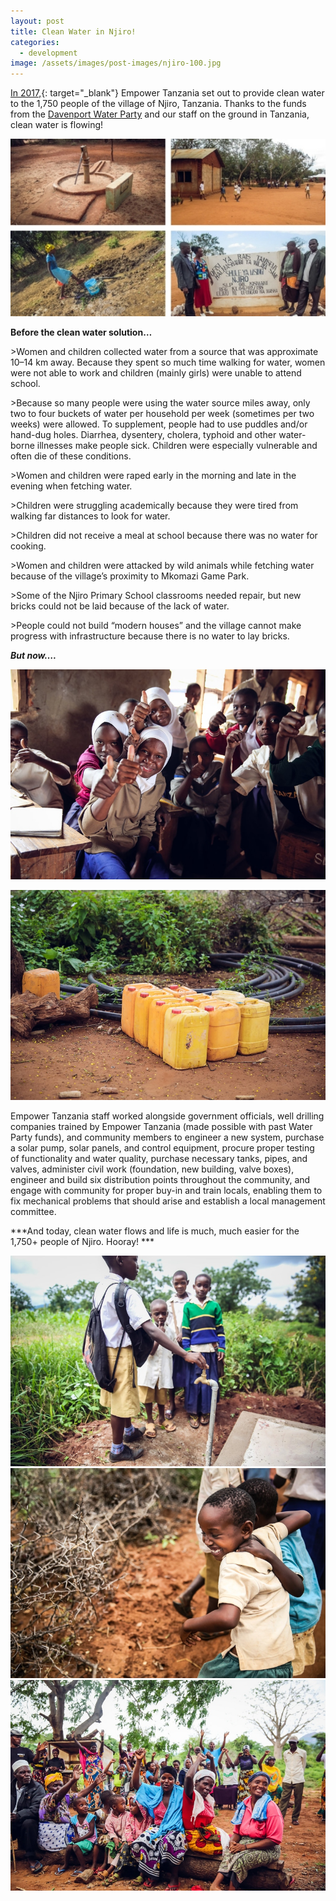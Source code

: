 ```yaml
---
layout: post
title: Clean Water in Njiro!
categories:
  - development
image: /assets/images/post-images/njiro-100.jpg
---
```


[In 2017,](https://empowertz.org/development/2018/03/22/world-water-day-were-5-steps-closer-to-clean-water-at-njiro/){: target="_blank"} Empower Tanzania set out to provide clean water to the 1,750 people of the village of Njiro, Tanzania. Thanks to the funds from the [Davenport Water Party](https://empowertz.org/news/2017/12/01/water-party-2017-success/) and our staff on the ground in Tanzania, clean water is flowing!

![](/uploads/njirocollage.jpg)

**Before the clean water solution…**

&gt;Women and children collected water from a source that was approximate 10–14 km away. Because they spent so much time walking for water, women were not able to work and children (mainly girls) were unable to attend school.

&gt;Because so many people were using the water source miles away, only two to four buckets of water per household per week (sometimes per two weeks) were allowed. To supplement, people had to use puddles and/or hand-dug holes. Diarrhea, dysentery, cholera, typhoid and other water-borne illnesses make people sick. Children were especially vulnerable and often die of these conditions.

&gt;Women and children were raped early in the morning and late in the evening when fetching water.

&gt;Children were struggling academically because they were tired from walking far distances to look for water.

&gt;Children did not receive a meal at school because there was no water for cooking.

&gt;Women and children were attacked by wild animals while fetching water because of the village’s proximity to Mkomazi Game Park.

&gt;Some of the Njiro Primary School classrooms needed repair, but new bricks could not be laid because of the lack of water.

&gt;People could not build “modern houses” and the village cannot make progress with infrastructure because there is no water to lay bricks.

***But now….***

![](/uploads/njiro-24.jpg)

![](/uploads/njiro-86.jpg)

Empower Tanzania staff worked alongside government officials, well drilling companies trained by Empower Tanzania (made possible with past Water Party funds), and community members to engineer a new system, purchase a solar pump, solar panels, and control equipment, procure proper testing of functionality and water quality, purchase necessary tanks, pipes, and valves, administer civil work (foundation, new building, valve boxes), engineer and build six distribution points throughout the community, and engage with community for proper buy-in and train locals, enabling them to fix mechanical problems that should arise and establish a local management committee.

***And today, clean water flows and life is much, much easier for the 1,750+ people of Njiro. Hooray! ***

![](/uploads/njiro-85.jpg)![](/uploads/njiro-123.jpg)![](/uploads/njiro-162.jpg)